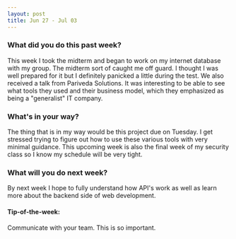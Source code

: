 ```yaml
---
layout: post
title: Jun 27 - Jul 03
---
```

### What did you do this past week? ###
This week I took the midterm and began to work on my internet
database with my group. The midterm sort of caught me off guard.
I thought I was well prepared for it but I definitely panicked a little during the test. We also received a talk from Pariveda Solutions. It was interesting to be able to see what tools they used and their business model, which they emphasized as being a
"generalist" IT company.

### What's in your way? ###
The thing that is in my way would be this project due on Tuesday. I get stressed trying to figure out how to use these various tools with very minimal guidance. This upcoming week is
also the final week of my security class so I know my schedule
will be very tight.

### What will you do next week? ###
By next week I hope to fully understand how API's work as well as learn more about the backend side of web development.

#### Tip-of-the-week: ####
Communicate with your team. This is so important.
